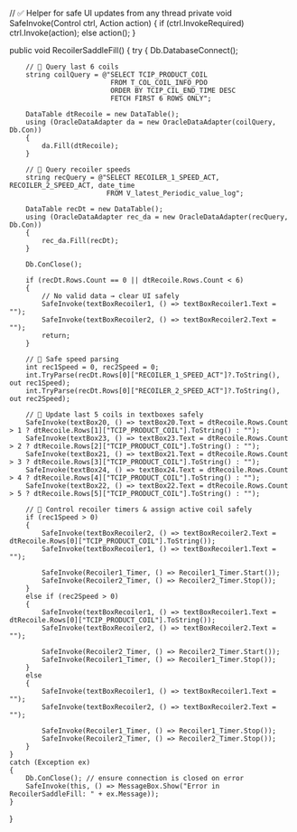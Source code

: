 // ✅ Helper for safe UI updates from any thread
private void SafeInvoke(Control ctrl, Action action)
{
    if (ctrl.InvokeRequired)
        ctrl.Invoke(action);
    else
        action();
}

public void RecoilerSaddleFill()
{
    try
    {
        Db.DatabaseConnect();

        // 🔹 Query last 6 coils
        string coilQuery = @"SELECT TCIP_PRODUCT_COIL 
                             FROM T_COL_COIL_INFO_PDO 
                             ORDER BY TCIP_CIL_END_TIME DESC 
                             FETCH FIRST 6 ROWS ONLY";

        DataTable dtRecoile = new DataTable();
        using (OracleDataAdapter da = new OracleDataAdapter(coilQuery, Db.Con))
        {
            da.Fill(dtRecoile);
        }

        // 🔹 Query recoiler speeds
        string recQuery = @"SELECT RECOILER_1_SPEED_ACT, RECOILER_2_SPEED_ACT, date_time 
                            FROM V_latest_Periodic_value_log";

        DataTable recDt = new DataTable();
        using (OracleDataAdapter rec_da = new OracleDataAdapter(recQuery, Db.Con))
        {
            rec_da.Fill(recDt);
        }

        Db.ConClose();

        if (recDt.Rows.Count == 0 || dtRecoile.Rows.Count < 6)
        {
            // No valid data → clear UI safely
            SafeInvoke(textBoxRecoiler1, () => textBoxRecoiler1.Text = "");
            SafeInvoke(textBoxRecoiler2, () => textBoxRecoiler2.Text = "");
            return;
        }

        // 🔹 Safe speed parsing
        int rec1Speed = 0, rec2Speed = 0;
        int.TryParse(recDt.Rows[0]["RECOILER_1_SPEED_ACT"]?.ToString(), out rec1Speed);
        int.TryParse(recDt.Rows[0]["RECOILER_2_SPEED_ACT"]?.ToString(), out rec2Speed);

        // 🔹 Update last 5 coils in textboxes safely
        SafeInvoke(textBox20, () => textBox20.Text = dtRecoile.Rows.Count > 1 ? dtRecoile.Rows[1]["TCIP_PRODUCT_COIL"].ToString() : "");
        SafeInvoke(textBox23, () => textBox23.Text = dtRecoile.Rows.Count > 2 ? dtRecoile.Rows[2]["TCIP_PRODUCT_COIL"].ToString() : "");
        SafeInvoke(textBox21, () => textBox21.Text = dtRecoile.Rows.Count > 3 ? dtRecoile.Rows[3]["TCIP_PRODUCT_COIL"].ToString() : "");
        SafeInvoke(textBox24, () => textBox24.Text = dtRecoile.Rows.Count > 4 ? dtRecoile.Rows[4]["TCIP_PRODUCT_COIL"].ToString() : "");
        SafeInvoke(textBox22, () => textBox22.Text = dtRecoile.Rows.Count > 5 ? dtRecoile.Rows[5]["TCIP_PRODUCT_COIL"].ToString() : "");

        // 🔹 Control recoiler timers & assign active coil safely
        if (rec1Speed > 0)
        {
            SafeInvoke(textBoxRecoiler2, () => textBoxRecoiler2.Text = dtRecoile.Rows[0]["TCIP_PRODUCT_COIL"].ToString());
            SafeInvoke(textBoxRecoiler1, () => textBoxRecoiler1.Text = "");

            SafeInvoke(Recoiler1_Timer, () => Recoiler1_Timer.Start());
            SafeInvoke(Recoiler2_Timer, () => Recoiler2_Timer.Stop());
        }
        else if (rec2Speed > 0)
        {
            SafeInvoke(textBoxRecoiler1, () => textBoxRecoiler1.Text = dtRecoile.Rows[0]["TCIP_PRODUCT_COIL"].ToString());
            SafeInvoke(textBoxRecoiler2, () => textBoxRecoiler2.Text = "");

            SafeInvoke(Recoiler2_Timer, () => Recoiler2_Timer.Start());
            SafeInvoke(Recoiler1_Timer, () => Recoiler1_Timer.Stop());
        }
        else
        {
            SafeInvoke(textBoxRecoiler1, () => textBoxRecoiler1.Text = "");
            SafeInvoke(textBoxRecoiler2, () => textBoxRecoiler2.Text = "");

            SafeInvoke(Recoiler1_Timer, () => Recoiler1_Timer.Stop());
            SafeInvoke(Recoiler2_Timer, () => Recoiler2_Timer.Stop());
        }
    }
    catch (Exception ex)
    {
        Db.ConClose(); // ensure connection is closed on error
        SafeInvoke(this, () => MessageBox.Show("Error in RecoilerSaddleFill: " + ex.Message));
    }
}